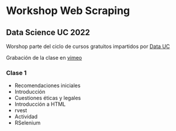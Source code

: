# Workshop Web Scraping
## Data Science UC 2022

Worshop parte del ciclo de cursos gratuitos impartidos por [Data UC](https://datascience.uc.cl/)

Grabación de la clase en [vimeo](https://vimeo.com/user105597673)

### Clase 1

* Recomendaciones iniciales
* Introducción
* Cuestiones éticas y legales
* Introducción a HTML
* rvest
* Actividad
* RSelenium
